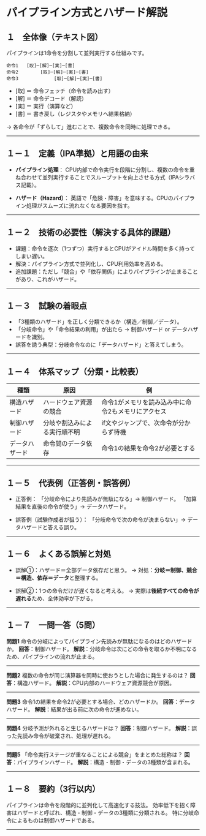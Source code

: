 # パイプライン方式とハザード解説

## １　全体像（テキスト図）

パイプラインは1命令を分割して並列実行する仕組みです。

```
命令1   [取]─[解]─[実]─[書]
命令2        [取]─[解]─[実]─[書]
命令3             [取]─[解]─[実]─[書]
```

* \[取] ＝ 命令フェッチ（命令を読み出す）
* \[解] ＝ 命令デコード（解読）
* \[実] ＝ 実行（演算など）
* \[書] ＝ 書き戻し（レジスタやメモリへ結果格納）

→ 各命令が「ずらして」進むことで、複数命令を同時に処理できる。

---

## １－１　定義（IPA準拠）と用語の由来

* **パイプライン処理**：
  CPU内部で命令実行を段階に分割し、複数の命令を重ね合わせて並列実行することでスループットを向上させる方式（IPAシラバス記載）。

* **ハザード（Hazard）**：
  英語で「危険・障害」を意味する。CPUのパイプライン処理がスムーズに流れなくなる要因を指す。

---

## １－２　技術の必要性（解決する具体的課題）

* 課題：命令を逐次（1つずつ）実行するとCPUがアイドル時間を多く持ってしまい遅い。
* 解決：パイプライン方式で並列化し、CPU利用効率を高める。
* 追加課題：ただし「競合」や「依存関係」によりパイプラインが止まることがあり、これがハザード。

---

## １－３　試験の着眼点

* 「3種類のハザード」を正しく分類できるか（構造／制御／データ）。
* 「分岐命令」や「命令結果の利用」が出たら → 制御ハザード or データハザードを識別。
* 誤答を誘う典型：分岐命令なのに「データハザード」と答えてしまう。

---

## １－４　体系マップ（分類・比較表）

| 種類      | 原因             | 例                          |
| ------- | -------------- | -------------------------- |
| 構造ハザード  | ハードウェア資源の競合    | 命令1がメモリを読み込み中に命令2もメモリにアクセス |
| 制御ハザード  | 分岐や割込みによる実行順不明 | if文やジャンプで、次命令が分からず待機       |
| データハザード | 命令間のデータ依存      | 命令1の結果を命令2が必要とする           |

---

## １－５　代表例（正答例・誤答例）

* 正答例：
  「分岐命令により先読みが無駄になる」→ 制御ハザード。
  「加算結果を直後の命令が使う」→ データハザード。

* 誤答例（試験作成者が狙う）：
  「分岐命令で次の命令が決まらない」→ データハザードと答える誤り。

---

## １－６　よくある誤解と対処

* 誤解①：ハザード＝全部データ依存だと思う。
  → 対処：**分岐＝制御、競合＝構造、依存＝データ**と整理する。

* 誤解②：1つの命令だけが遅くなると考える。
  → 実際は**後続すべての命令が遅れる**ため、全体効率が下がる。

---

## １－７　一問一答（5問）

**問題1**
命令の分岐によってパイプライン先読みが無駄になるのはどのハザードか。
**回答**：制御ハザード。
**解説**：分岐命令は次にどの命令を取るか不明になるため、パイプラインの流れが止まる。

---

**問題2**
複数の命令が同じ演算器を同時に使おうとした場合に発生するのは？
**回答**：構造ハザード。
**解説**：CPU内部のハードウェア資源競合が原因。

---

**問題3**
命令1の結果を命令2が必要とする場合、どのハザードか。
**回答**：データハザード。
**解説**：結果が出る前に次の命令が進めない。

---

**問題4**
分岐予測が外れると生じるハザードは？
**回答**：制御ハザード。
**解説**：誤った先読み命令が破棄され、処理が遅れる。

---

**問題5**
「命令実行ステージが重なることによる競合」をまとめた総称は？
**回答**：パイプラインハザード。
**解説**：構造・制御・データの3種類が含まれる。

---

## １－８　要約（3行以内）

パイプラインは命令を段階的に並列化して高速化する技法。
効率低下を招く障害はハザードと呼ばれ、構造・制御・データの3種類に分類される。
特に分岐命令によるものは制御ハザードである。

---


